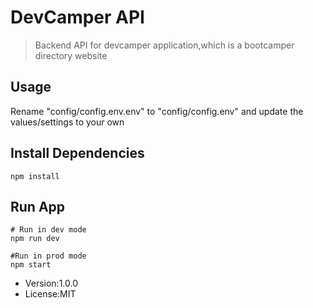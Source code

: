 # DevCamper API

> Backend API for devcamper application,which is a bootcamper directory website

## Usage

Rename "config/config.env.env" to "config/config.env" and update the values/settings to your own

## Install Dependencies

```
npm install
```

## Run App

```
# Run in dev mode
npm run dev

#Run in prod mode
npm start
```

- Version:1.0.0
- License:MIT
